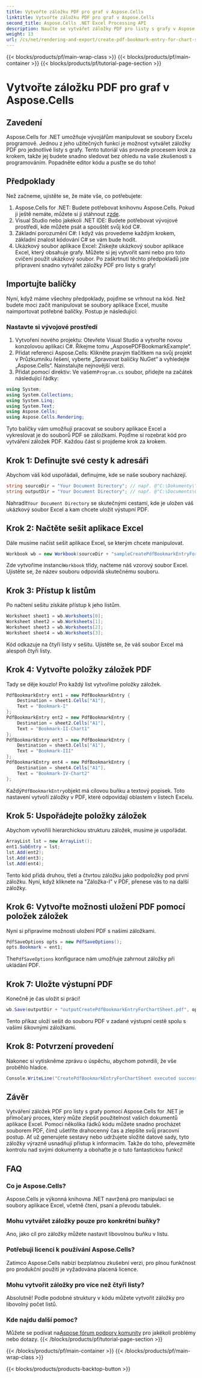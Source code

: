 ```yaml
---
title: Vytvořte záložku PDF pro graf v Aspose.Cells
linktitle: Vytvořte záložku PDF pro graf v Aspose.Cells
second_title: Aspose.Cells .NET Excel Processing API
description: Naučte se vytvářet záložky PDF pro listy s grafy v Aspose.Cells pro .NET pomocí tohoto komplexního průvodce krok za krokem.
weight: 13
url: /cs/net/rendering-and-export/create-pdf-bookmark-entry-for-chart-sheet/
---
```


{{< blocks/products/pf/main-wrap-class >}}
{{< blocks/products/pf/main-container >}}
{{< blocks/products/pf/tutorial-page-section >}}

# Vytvořte záložku PDF pro graf v Aspose.Cells

## Zavedení
Aspose.Cells for .NET umožňuje vývojářům manipulovat se soubory Excelu programově. Jednou z jeho užitečných funkcí je možnost vytvářet záložky PDF pro jednotlivé listy s grafy. Tento tutoriál vás provede procesem krok za krokem, takže jej budete snadno sledovat bez ohledu na vaše zkušenosti s programováním. Popadněte editor kódu a pusťte se do toho!
## Předpoklady
Než začneme, ujistěte se, že máte vše, co potřebujete:
1.  Aspose.Cells for .NET: Budete potřebovat knihovnu Aspose.Cells. Pokud ji ještě nemáte, můžete si ji stáhnout z[zde](https://releases.aspose.com/cells/net/).
2. Visual Studio nebo jakékoli .NET IDE: Budete potřebovat vývojové prostředí, kde můžete psát a spouštět svůj kód C#.
3. Základní porozumění C#: I když vás provedeme každým krokem, základní znalost kódování C# se vám bude hodit.
4. Ukázkový soubor aplikace Excel: Získejte ukázkový soubor aplikace Excel, který obsahuje grafy. Můžete si jej vytvořit sami nebo pro toto cvičení použít ukázkový soubor.
Po zaškrtnutí těchto předpokladů jste připraveni snadno vytvářet záložky PDF pro listy s grafy!
## Importujte balíčky
Nyní, když máme všechny předpoklady, pojďme se vrhnout na kód. Než budete moci začít manipulovat se soubory aplikace Excel, musíte naimportovat potřebné balíčky. Postup je následující:
### Nastavte si vývojové prostředí
1. Vytvoření nového projektu: Otevřete Visual Studio a vytvořte novou konzolovou aplikaci C#. Říkejme tomu „AsposePDFBookmarkExample“.
2. Přidat referenci Aspose.Cells: Klikněte pravým tlačítkem na svůj projekt v Průzkumníku řešení, vyberte „Spravovat balíčky NuGet“ a vyhledejte „Aspose.Cells“. Nainstalujte nejnovější verzi.
3. Přidat pomocí direktiv:
 Ve vašem`Program.cs` soubor, přidejte na začátek následující řádky:
```csharp
using System;
using System.Collections;
using System.Linq;
using System.Text;
using Aspose.Cells;
using Aspose.Cells.Rendering;
```
Tyto balíčky vám umožňují pracovat se soubory aplikace Excel a vykreslovat je do souborů PDF se záložkami.
Pojďme si rozebrat kód pro vytváření záložek PDF. Každou část si projdeme krok za krokem.
## Krok 1: Definujte své cesty k adresáři
Abychom váš kód uspořádali, definujme, kde se naše soubory nacházejí.
```csharp
string sourceDir = "Your Document Directory"; // např. @"C:\Dokumenty\"
string outputDir = "Your Document Directory"; // např. @"C:\Documents\Output\"
```
 Nahradit`Your Document Directory` se skutečnými cestami, kde je uložen váš ukázkový soubor Excel a kam chcete uložit výstupní PDF.
## Krok 2: Načtěte sešit aplikace Excel
Dále musíme načíst sešit aplikace Excel, se kterým chcete manipulovat.
```csharp
Workbook wb = new Workbook(sourceDir + "sampleCreatePdfBookmarkEntryForChartSheet.xlsx");
```
 Zde vytvoříme instanci`Workbook` třídy, načteme náš vzorový soubor Excel. Ujistěte se, že název souboru odpovídá skutečnému souboru.
## Krok 3: Přístup k listům
Po načtení sešitu získáte přístup k jeho listům. 
```csharp
Worksheet sheet1 = wb.Worksheets[0];
Worksheet sheet2 = wb.Worksheets[1];
Worksheet sheet3 = wb.Worksheets[2];
Worksheet sheet4 = wb.Worksheets[3];
```
Kód odkazuje na čtyři listy v sešitu. Ujistěte se, že váš soubor Excel má alespoň čtyři listy.
## Krok 4: Vytvořte položky záložek PDF
Tady se děje kouzlo! Pro každý list vytvoříme položky záložek.
```csharp
PdfBookmarkEntry ent1 = new PdfBookmarkEntry {
    Destination = sheet1.Cells["A1"],
    Text = "Bookmark-I"
};
PdfBookmarkEntry ent2 = new PdfBookmarkEntry {
    Destination = sheet2.Cells["A1"],
    Text = "Bookmark-II-Chart1"
};
PdfBookmarkEntry ent3 = new PdfBookmarkEntry {
    Destination = sheet3.Cells["A1"],
    Text = "Bookmark-III"
};
PdfBookmarkEntry ent4 = new PdfBookmarkEntry {
    Destination = sheet4.Cells["A1"],
    Text = "Bookmark-IV-Chart2"
};
```
 Každý`PdfBookmarkEntry`objekt má cílovou buňku a textový popisek. Toto nastavení vytvoří záložky v PDF, které odpovídají oblastem v listech Excelu.
## Krok 5: Uspořádejte položky záložek
Abychom vytvořili hierarchickou strukturu záložek, musíme je uspořádat.
```csharp
ArrayList lst = new ArrayList();
ent1.SubEntry = lst;
lst.Add(ent2);
lst.Add(ent3);
lst.Add(ent4);
```
Tento kód přidá druhou, třetí a čtvrtou záložku jako podpoložky pod první záložku. Nyní, když kliknete na "Záložka-I" v PDF, přenese vás to na další záložky.
## Krok 6: Vytvořte možnosti uložení PDF pomocí položek záložek
Nyní si připravíme možnosti uložení PDF s našimi záložkami.
```csharp
PdfSaveOptions opts = new PdfSaveOptions();
opts.Bookmark = ent1;
```
 The`PdfSaveOptions` konfigurace nám umožňuje zahrnout záložky při ukládání PDF.
## Krok 7: Uložte výstupní PDF
Konečně je čas uložit si práci!
```csharp
wb.Save(outputDir + "outputCreatePdfBookmarkEntryForChartSheet.pdf", opts);
```
Tento příkaz uloží sešit do souboru PDF v zadané výstupní cestě spolu s vašimi šikovnými záložkami.
## Krok 8: Potvrzení provedení
Nakonec si vytiskněme zprávu o úspěchu, abychom potvrdili, že vše proběhlo hladce.
```csharp
Console.WriteLine("CreatePdfBookmarkEntryForChartSheet executed successfully.");
```
## Závěr 
Vytváření záložek PDF pro listy s grafy pomocí Aspose.Cells for .NET je přímočarý proces, který může zlepšit použitelnost vašich dokumentů aplikace Excel. Pomocí několika řádků kódu můžete snadno procházet souborem PDF, čímž ušetříte drahocenný čas a zlepšíte svůj pracovní postup.
Ať už generujete sestavy nebo udržujete složité datové sady, tyto záložky výrazně usnadňují přístup k informacím. Takže do toho, převezměte kontrolu nad svými dokumenty a obohaťte je o tuto fantastickou funkci!
## FAQ
### Co je Aspose.Cells?
Aspose.Cells je výkonná knihovna .NET navržená pro manipulaci se soubory aplikace Excel, včetně čtení, psaní a převodu tabulek.
### Mohu vytvářet záložky pouze pro konkrétní buňky?
Ano, jako cíl pro záložky můžete nastavit libovolnou buňku v listu.
### Potřebuji licenci k používání Aspose.Cells?
Zatímco Aspose.Cells nabízí bezplatnou zkušební verzi, pro plnou funkčnost pro produkční použití je vyžadována placená licence.
### Mohu vytvořit záložky pro více než čtyři listy?
Absolutně! Podle podobné struktury v kódu můžete vytvořit záložky pro libovolný počet listů.
### Kde najdu další pomoc?
 Můžete se podívat na[Aspose fórum podpory komunity](https://forum.aspose.com/c/cells/9) pro jakékoli problémy nebo dotazy.
{{< /blocks/products/pf/tutorial-page-section >}}

{{< /blocks/products/pf/main-container >}}
{{< /blocks/products/pf/main-wrap-class >}}

{{< blocks/products/products-backtop-button >}}
